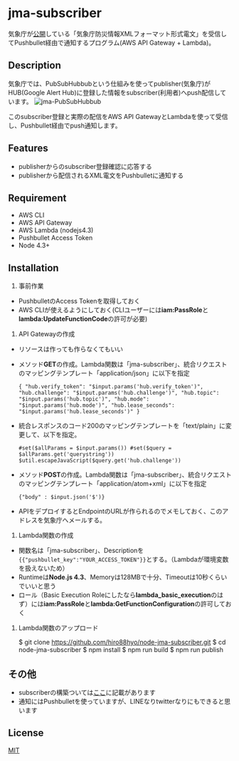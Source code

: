 # jma-subscriber

気象庁が[公開](http://xml.kishou.go.jp/open_trial/index.html)している「気象庁防災情報XMLフォーマット形式電文」を受信してPushbullet経由で通知するプログラム(AWS API Gateway + Lambda)。

## Description

気象庁では、PubSubHubbubという仕組みを使ってpublisher(気象庁)がHUB(Google Alert Hub)に登録した情報をsubscriber(利用者)へpush配信しています。
![jma-PubSubHubbub](http://xml.kishou.go.jp/open_trial/pubsub.png)

このsubscriber登録と実際の配信をAWS API GatewayとLambdaを使って受信し、Pushbullet経由でpush通知します。

## Features

- publisherからのsubscriber登録確認に応答する
- publisherから配信されるXML電文をPushbulletに通知する

## Requirement

- AWS CLI
- AWS API Gateway
- AWS Lambda (nodejs4.3)
- Pushbullet Access Token
- Node 4.3+

## Installation

1. 事前作業

  - PushbulletのAccess Tokenを取得しておく
  - AWS CLIが使えるようにしておく(CLIユーザーには**iam:PassRole**と**lambda:UpdateFunctionCode**の許可が必要)

1. API Gatewayの作成
  - リソースは作っても作らなくてもいい
  - メソッド**GET**の作成。Lambda関数は「jma-subscriber」、統合リクエストのマッピングテンプレート「application/json」に以下を指定

    `{
       "hub.verify_token": "$input.params('hub.verify_token')",
       "hub.challenge": "$input.params('hub.challenge')",
       "hub.topic": "$input.params('hub.topic')",
       "hub.mode": "$input.params('hub.mode')",
       "hub.lease_seconds": "$input.params('hub.lease_seconds')"
    }`

  - 統合レスポンスのコード200のマッピングテンプレートを「text/plain」に変更して、以下を指定。

    `#set($allParams = $input.params())
     #set($query = $allParams.get('querystring'))
     $util.escapeJavaScript($query.get('hub.challenge'))`
  - メソッド**POST**の作成。Lambda関数は「jma-subscriber」、統合リクエストのマッピングテンプレート「application/atom+xml」に以下を指定

    `{"body" : $input.json('$')}`
  - APIをデプロイするとEndpointのURLが作られるのでメモしておく、このアドレスを気象庁へメールする。

1. Lambda関数の作成
  - 関数名は「jma-subscriber」、Descriptionを`{{"pushbullet_key":"YOUR_ACCESS_TOKEN"}}`とする。（Lambdaが環境変数を扱えないため）
  - Runtimeは**Node.js 4.3**、Memoryは128MBで十分、Timeoutは10秒くらいでいいと思う
  - ロール（Basic Execution Roleにしたなら**lambda_basic_execution**のはず）には**iam:PassRole**と**lambda:GetFunctionConfiguration**の許可しておく

1. Lambda関数のアップロード

    $ git clone https://github.com/hiro88hyo/node-jma-subscriber.git
    $ cd node-jma-subscriber
    $ npm install
    $ npm run build
    $ npm run publish

## その他

  - subscriberの構築ついては[ここ](http://xml.kishou.go.jp/open_trial/detailinformation.pdf)に記載があります
  - 通知にはPushbulletを使っていますが、LINEなりtwitterなりにもできると思います

## License

[MIT](http://b4b4r07.mit-license.org)
